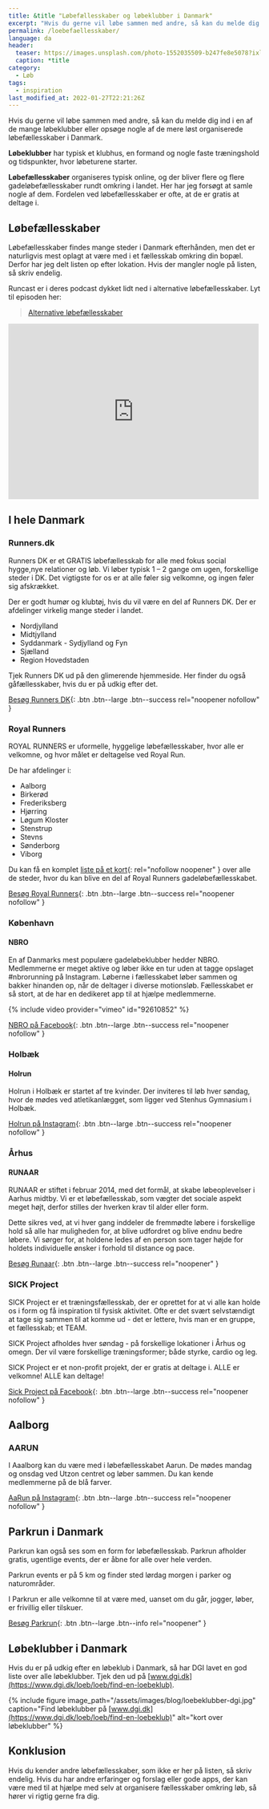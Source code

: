 ```yaml
---
title: &title "Løbefællesskaber og løbeklubber i Danmark"
excerpt: "Hvis du gerne vil løbe sammen med andre, så kan du melde dig ind i en af de mange løbeklubber eller opsøge nogle af de mere løst organiserede løbefællesskaber i Danmark."
permalink: /loebefaellesskaber/
language: da
header:
  teaser: https://images.unsplash.com/photo-1552035509-b247fe8e5078?ixlib=rb-1.2.1&ixid=MnwxMjA3fDB8MHxwaG90by1wYWdlfHx8fGVufDB8fHx8&auto=format&fit=crop&w=400&q=5
  caption: *title
category:
  - Løb
tags:
  - inspiration
last_modified_at: 2022-01-27T22:21:26Z
---
```


Hvis du gerne vil løbe sammen med andre, så kan du melde dig ind i en af de mange løbeklubber eller opsøge nogle af de mere løst organiserede løbefællesskaber i Danmark.

**Løbeklubber** har typisk et klubhus, en formand og nogle faste træningshold og tidspunkter, hvor løbeturene starter.

**Løbefællesskaber** organiseres typisk online, og der bliver flere og flere gadeløbefællesskaber rundt omkring i landet. Her har jeg forsøgt at samle nogle af dem. Fordelen ved løbefællesskaber er ofte, at de er gratis at deltage i.

## Løbefællesskaber

Løbefællesskaber findes mange steder i Danmark efterhånden, men det er naturligvis mest oplagt at være med i et fællesskab omkring din bopæl. Derfor har jeg delt listen op efter lokation. Hvis der mangler nogle på listen, så skriv endelig.

Runcast er i deres podcast dykket lidt ned i alternative løbefællesskaber. Lyt til episoden her:

<blockquote class="wp-embedded-content" data-secret="BgOKT7HHHc"><a href="https://runcast.dk/podcast/runcast-01-alternative-loebefaellesskaber/">Alternative løbefællesskaber</a></blockquote><iframe sandbox="allow-scripts" security="restricted" src="https://runcast.dk/podcast/runcast-01-alternative-loebefaellesskaber/embed/#?secret=BgOKT7HHHc" width="500" height="350" title="“Alternative løbefællesskaber” — Runcast" data-secret="BgOKT7HHHc" frameborder="0" marginwidth="0" marginheight="0" scrolling="no" class="wp-embedded-content"></iframe><script type="text/javascript">/*! This file is auto-generated */!function(c,d){"use strict";var e=!1,o=!1;if(d.querySelector)if(c.addEventListener)e=!0;if(c.wp=c.wp||{},!c.wp.receiveEmbedMessage)if(c.wp.receiveEmbedMessage=function(e){var t=e.data;if(t)if(t.secret||t.message||t.value)if(!/[^a-zA-Z0-9]/.test(t.secret)){for(var r,a,i,s=d.querySelectorAll('iframe[data-secret="'+t.secret+'"]'),n=d.querySelectorAll('blockquote[data-secret="'+t.secret+'"]'),o=0;o<n.length;o++)n[o].style.display="none";for(o=0;o<s.length;o++)if(r=s[o],e.source===r.contentWindow){if(r.removeAttribute("style"),"height"===t.message){if(1e3<(i=parseInt(t.value,10)))i=1e3;else if(~~i<200)i=200;r.height=i}if("link"===t.message)if(a=d.createElement("a"),i=d.createElement("a"),a.href=r.getAttribute("src"),i.href=t.value,i.host===a.host)if(d.activeElement===r)c.top.location.href=t.value}}},e)c.addEventListener("message",c.wp.receiveEmbedMessage,!1),d.addEventListener("DOMContentLoaded",t,!1),c.addEventListener("load",t,!1);function t(){if(!o){o=!0;for(var e,t,r,a=-1!==navigator.appVersion.indexOf("MSIE 10"),i=!!navigator.userAgent.match(/Trident.*rv:11\./),s=d.querySelectorAll("iframe.wp-embedded-content"),n=0;n<s.length;n++){if(!(r=(t=s[n]).getAttribute("data-secret")))r=Math.random().toString(36).substr(2,10),t.src+="#?secret="+r,t.setAttribute("data-secret",r);if(a||i)(e=t.cloneNode(!0)).removeAttribute("security"),t.parentNode.replaceChild(e,t);t.contentWindow.postMessage({message:"ready",secret:r},"*")}}}}(window,document);</script>

## I hele Danmark

### Runners.dk

Runners DK er et GRATIS løbefællesskab for alle med fokus social hygge,nye relationer og løb. Vi løber typisk 1 – 2 gange om ugen, forskellige steder i DK. Det vigtigste for os er at alle føler sig velkomne, og ingen føler sig afskrækket.

Der er godt humør og klubtøj, hvis du vil være en del af Runners DK. Der er afdelinger virkelig mange steder i landet.

- Nordjylland
- Midtjylland
- Syddanmark - Sydjylland og Fyn
- Sjælland
- Region Hovedstaden

Tjek Runners DK ud på den glimerende hjemmeside. Her finder du også gåfællesskaber, hvis du er på udkig efter det.

[Besøg Runners DK](https://runnersdk.dk/faellesskab/loeb/){: .btn .btn--large .btn--success rel="noopener nofollow" }

### Royal Runners

ROYAL RUNNERS er uformelle, hyggelige løbefællesskaber, hvor alle er velkomne, og hvor målet er deltagelse ved Royal Run.

De har afdelinger i:

- Aalborg
- Birkerød
- Frederiksberg
- Hjørring
- Løgum Kloster
- Stenstrup
- Stevns
- Sønderborg
- Viborg

Du kan få en komplet [liste på et kort](https://www.google.com/maps/d/u/0/viewer?mid=1PeiAQH1bhv2THCqOS3iYpqeDwzBGjqRf&ll=56.20919071343088%2C11.714309200000006&z=8){: rel="nofollow noopener" } over alle de steder, hvor du kan blive en del af Royal Runners gadeløbefællesskabet.

[Besøg Royal Runners](https://www.royalrun.dk/traen-op/traeningsfaellesskaber){: .btn .btn--large .btn--success rel="noopener nofollow" }

### København

#### NBRO

En af Danmarks mest populære gadeløbeklubber hedder NBRO. Medlemmerne er meget aktive og løber ikke en tur uden at tagge opslaget #nbrorunning på Instagram. Løberne i fællesskabet løber sammen og bakker hinanden op, når de deltager i diverse motionsløb. Fællesskabet er så stort, at de har en dedikeret app til at hjælpe medlemmerne.

{% include video provider="vimeo" id="92610852" %}

[NBRO på Facebook](https://www.facebook.com/groups/108900355842020/?fref=ts){: .btn .btn--large .btn--success rel="noopener nofollow" }

### Holbæk

#### Holrun

Holrun i Holbæk er startet af tre kvinder. Der inviteres til løb hver søndag, hvor de mødes ved atletikanlægget, som ligger ved Stenhus Gymnasium i Holbæk.

[Holrun på Instagram](https://www.instagram.com/holbaekrunners/?hl=da){: .btn .btn--large .btn--success rel="noopener nofollow" }

### Århus

#### RUNAAR

RUNAAR er stiftet i februar 2014, med det formål, at skabe løbeoplevelser i Aarhus midtby. Vi er et løbefællesskab, som vægter det sociale aspekt meget højt, derfor stilles der hverken krav til alder eller form.

Dette sikres ved, at vi hver gang inddeler de fremmødte løbere i forskellige hold så alle har muligheden for, at blive udfordret og blive endnu bedre løbere. Vi sørger for, at holdene ledes af en person som tager højde for holdets individuelle ønsker i forhold til distance og pace.

[Besøg Runaar](https://www.runaar.dk/){: .btn .btn--large .btn--success rel="noopener" }

### SICK Project

SICK Project er et træningsfællesskab, der er oprettet for at vi alle kan holde os i form og få inspiration til fysisk aktivitet. Ofte er det svært selvstændigt at tage sig sammen til at komme ud - det er lettere, hvis man er en gruppe, et fællesskab; et TEAM.

SICK Project afholdes hver søndag - på forskellige lokationer i Århus og omegn. Der vil være forskellige træningsformer; både styrke, cardio og leg.

SICK Project er et non-profit projekt, der er gratis at deltage i. ALLE er velkomne! ALLE kan deltage!

[Sick Project på Facebook](https://www.facebook.com/SICKProject/){: .btn .btn--large .btn--success rel="noopener nofollow" }

## Aalborg

### AARUN

I Aaalborg kan du være med i løbefællesskabet Aarun. De mødes mandag og onsdag ved Utzon centret og løber sammen. Du kan kende medlemmerne på de blå farver.

[AaRun på Instagram](https://www.instagram.com/aalborgrunners/?hl=da){: .btn .btn--large .btn--success rel="noopener nofollow" }

## Parkrun i Danmark

Parkrun kan også ses som en form for løbefællesskab. Parkrun afholder gratis, ugentlige events, der er åbne for alle over hele verden.

Parkrun events er på 5 km og finder sted lørdag morgen i parker og naturområder.

I Parkrun er alle velkomne til at være med, uanset om du går, jogger, løber, er frivillig eller tilskuer.

[Besøg Parkrun](https://www.parkrun.dk/){: .btn .btn--large .btn--info rel="noopener" }

## Løbeklubber i Danmark

Hvis du er på udkig efter en løbeklub i Danmark, så har DGI lavet en god liste over alle løbeklubber. Tjek den ud på [www.dgi.dk](https://www.dgi.dk/loeb/loeb/find-en-loebeklub).

{% include figure image_path="/assets/images/blog/loebeklubber-dgi.jpg" caption="Find løbeklubber på [www.dgi.dk](https://www.dgi.dk/loeb/loeb/find-en-loebeklub)" alt="kort over løbeklubber" %}

## Konklusion

Hvis du kender andre løbefællesskaber, som ikke er her på listen, så skriv endelig. Hvis du har andre erfaringer og forslag eller gode apps, der kan være med til at hjælpe med selv at organisere fællesskaber omkring løb, så hører vi rigtig gerne fra dig.
